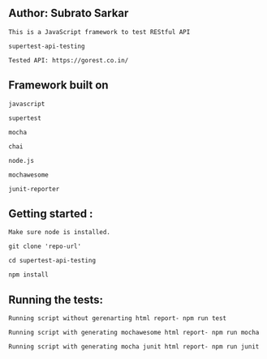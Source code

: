 Author: Subrato Sarkar
------------------------------

```
This is a JavaScript framework to test REStful API

supertest-api-testing

Tested API: https://gorest.co.in/

````

Framework built on
------------------------------

```
javascript

supertest

mocha

chai

node.js

mochawesome

junit-reporter

```

Getting started :
------------------------------

```
Make sure node is installed.

git clone 'repo-url'

cd supertest-api-testing

npm install

```

Running the tests:
-------------------
```
Running script without gerenarting html report- npm run test

Running script with generating mochawesome html report- npm run mocha

Running script with generating mocha junit html report- npm run junit

```